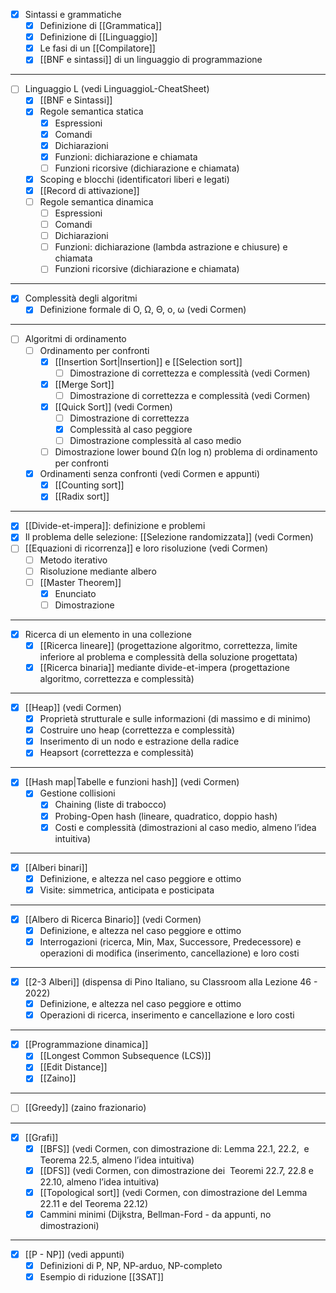 
* [x] Sintassi e grammatiche
	* [x] Definizione di [[Grammatica]]
	* [x] Definizione di [[Linguaggio]]
	* [x] Le fasi di un [[Compilatore]]
	* [x] [[BNF e sintassi]] di un linguaggio di programmazione
---
* [ ] Linguaggio L (vedi LinguaggioL-CheatSheet)
	* [x] [[BNF e Sintassi]]
	* [x] Regole semantica statica
		* [x] Espressioni
		* [x] Comandi
		* [x] Dichiarazioni 
		* [x] Funzioni: dichiarazione e chiamata
		* [ ] Funzioni ricorsive (dichiarazione e chiamata)
	* [x] Scoping e blocchi (identificatori liberi e legati)
	* [x] [[Record di attivazione]]
	* [ ] Regole semantica dinamica
		* [ ] Espressioni
		* [ ] Comandi
		* [ ] Dichiarazioni
		* [ ] Funzioni: dichiarazione (lambda astrazione e chiusure) e chiamata
		* [ ] Funzioni ricorsive (dichiarazione e chiamata)
---
* [x] Complessità degli algoritmi
	* [x] Definizione formale di O, Ω, Θ, o, ω (vedi Cormen)
---
* [ ] Algoritmi di ordinamento
	* [ ] Ordinamento per confronti
		* [x] [[Insertion Sort|Insertion]] e [[Selection sort]]
			* [ ] Dimostrazione di correttezza e complessità (vedi Cormen)
		* [x] [[Merge Sort]]
			* [ ] Dimostrazione di correttezza e complessità (vedi Cormen)
		* [x] [[Quick Sort]] (vedi Cormen)
			* [ ] Dimostrazione di correttezza
			* [x] Complessità al caso peggiore
			* [ ] Dimostrazione complessità al caso medio
		* [ ] Dimostrazione lower bound Ω(n log n) problema di ordinamento per confronti
	* [x] Ordinamenti senza confronti (vedi Cormen e appunti)
		* [x] [[Counting sort]]
		* [x] [[Radix sort]]
---
* [x] [[Divide-et-impera]]: definizione e problemi
* [x] Il problema delle selezione: [[Selezione randomizzata]] (vedi Cormen)
* [ ] [[Equazioni di ricorrenza]] e loro risoluzione (vedi Cormen)
	* [ ] Metodo iterativo
	* [ ] Risoluzione mediante albero
	* [ ] [[Master Theorem]]
		* [x] Enunciato
		* [ ] Dimostrazione
---
* [x] Ricerca di un elemento in una collezione
	* [x] [[Ricerca lineare]] (progettazione algoritmo, correttezza, limite inferiore al problema e complessità della soluzione progettata)
	* [x] [[Ricerca binaria]] mediante divide-et-impera (progettazione algoritmo, correttezza e complessità)
---
* [x] [[Heap]] (vedi Cormen)
	* [x] Proprietà strutturale e sulle informazioni (di massimo e di minimo)
	* [x] Costruire uno heap (correttezza e complessità)
	* [x] Inserimento di un nodo e estrazione della radice
	* [x] Heapsort (correttezza e complessità)
---
* [x] [[Hash map|Tabelle e funzioni hash]] (vedi Cormen)
	* [x] Gestione collisioni
		* [x] Chaining (liste di trabocco)  
		* [x] Probing-Open hash (lineare, quadratico, doppio hash)
		* [x] Costi e complessità (dimostrazioni al caso medio, almeno l’idea intuitiva)
---
* [x] [[Alberi binari]]
	* [x] Definizione, e altezza nel caso peggiore e ottimo
	* [x] Visite: simmetrica, anticipata e posticipata
---
* [x] [[Albero di Ricerca Binario]] (vedi Cormen)
	* [x] Definizione, e altezza nel caso peggiore e ottimo
	* [x] Interrogazioni (ricerca, Min, Max, Successore, Predecessore) e operazioni di modifica (inserimento, cancellazione) e loro costi
---
* [x] [[2-3 Alberi]] (dispensa di Pino Italiano, su Classroom alla Lezione 46 - 2022)
	* [x] Definizione, e altezza nel caso peggiore e ottimo
	* [x] Operazioni di ricerca, inserimento e cancellazione e loro costi
---
* [x] [[Programmazione dinamica]]
	* [x] [[Longest Common Subsequence (LCS)]]
	* [x] [[Edit Distance]]
	* [x] [[Zaino]]
---
* [ ] [[Greedy]] (zaino frazionario) 
---
* [x] [[Grafi]]
	* [x] [[BFS]] (vedi Cormen, con dimostrazione di: Lemma 22.1, 22.2,  e Teorema 22.5, almeno l’idea intuitiva)
	* [x] [[DFS]] (vedi Cormen, con dimostrazione dei  Teoremi 22.7, 22.8 e 22.10, almeno l’idea intuitiva)
	* [x] [[Topological sort]] (vedi Cormen, con dimostrazione del Lemma 22.11 e del Teorema 22.12)
	* [x] Cammini minimi (Dijkstra, Bellman-Ford - da appunti, no dimostrazioni)
---
* [x] [[P - NP]] (vedi appunti)
	* [x] Definizioni di P, NP, NP-arduo, NP-completo
	* [x] Esempio di riduzione [[3SAT]]